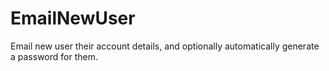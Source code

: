 EmailNewUser
============

Email new user their account details, and optionally automatically generate a password for them.
